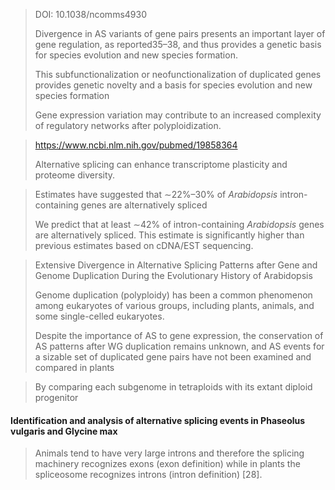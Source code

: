 >   DOI: 10.1038/ncomms4930   
>
>   Divergence in AS
> variants of gene pairs presents an important layer of gene
> regulation, as reported35–38, and thus provides a genetic basis for
> species evolution and new species formation.  
>
>   This subfunctionalization or
> neofunctionalization of duplicated genes provides genetic novelty
> and a basis for species evolution and new species formation  
>
>   Gene expression variation
> may contribute to an increased complexity of regulatory networks
> after polyploidization.  



>  https://www.ncbi.nlm.nih.gov/pubmed/19858364
>
> Alternative splicing can enhance transcriptome plasticity and proteome diversity. 



>   Estimates have suggested that ∼22%–30% of *Arabidopsis* intron-containing genes are alternatively spliced  
>
>   We predict that at least ∼42% of intron-containing *Arabidopsis* genes are alternatively spliced. This estimate is significantly higher than previous estimates based on cDNA/EST sequencing.  



>  Extensive Divergence in Alternative Splicing Patterns after Gene and Genome Duplication During the Evolutionary History of Arabidopsis 
>
> Genome duplication (polyploidy) has been a common phenomenon among eukaryotes of various groups, including plants, animals, and some single-celled eukaryotes. 
>
>  Despite the importance of AS to gene expression, the conservation of AS patterns after WG duplication remains unknown, and AS events for a sizable set of duplicated gene pairs have not been examined and compared in plants 



>   By comparing each subgenome in tetraploids with its extant diploid progenitor  

####   Identification and analysis of alternative splicing events in Phaseolus vulgaris and Glycine max  

>   Animals
> tend to have very large introns and therefore the splicing
> machinery recognizes exons (exon definition) while in
> plants the spliceosome recognizes introns (intron definition) [28].  